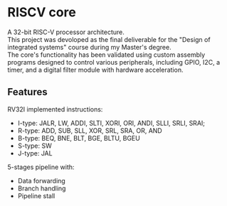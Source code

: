 # RISCV core
A 32-bit RISC-V processor architecture.  
This project was devoloped as the final deliverable for the "Design of integrated systems" course during my Master's degree.  
The core's functionality has been validated using custom assembly programs designed to control various peripherals, including GPIO, I2C, a timer, and a digital filter module with hardware acceleration.

## Features
RV32I implemented instructions:  
* I-type: JALR, LW, ADDI, SLTI, XORI, ORI, ANDI, SLLI, SRLI, SRAI;
* R-type: ADD, SUB, SLL, XOR, SRL, SRA, OR, AND
* B-type: BEQ, BNE, BLT, BGE, BLTU, BGEU
* S-type: SW
* J-type: JAL

5-stages pipeline with:  
* Data forwarding  
* Branch handling  
* Pipeline stall  
